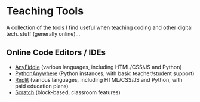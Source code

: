 # Teaching Tools

A collection of the tools I find useful when teaching coding and other digital tech. stuff (generally online)...

## Online Code Editors / IDEs

 - [AnyFiddle](https://www.anyfiddle.com/) (various languages, including HTML/CSS/JS and Python)
 - [PythonAnywhere](https://www.pythonanywhere.com/) (Python instances, with basic teacher/student support)
 - [Replit](https://replit.com) (various languages, including HTML/CSS/JS and Python, with paid education plans)
 - [Scratch](https://scratch.mit.edu/) (block-based, classroom features)

